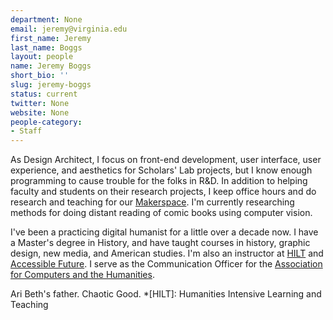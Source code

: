 ```yaml
---
department: None
email: jeremy@virginia.edu
first_name: Jeremy
last_name: Boggs
layout: people
name: Jeremy Boggs
short_bio: ''
slug: jeremy-boggs
status: current
twitter: None
website: None
people-category:
- Staff
---
```


As Design Architect, I focus on front-end development, user interface, user experience, and aesthetics for Scholars' Lab projects, but I know enough programming to cause trouble for the folks in R&D. In addition to helping faculty and students on their research projects, I keep office hours and do research and teaching for our [Makerspace](http://scholarslab.org/makerspace/). I'm currently researching methods for doing distant reading of comic books using computer vision.

I've been a practicing digital humanist for a little over a decade now. I have a Master's degree in History, and have taught courses in history, graphic design, new media, and American studies. I'm also an instructor at [HILT](http://www.dhtraining.org/hilt/) and [Accessible Future](http://www.accessiblefuture.org/). I serve as the Communication Officer for the [Association for Computers and the Humanities](http://ach.org).

Ari Beth's father. Chaotic Good.
  *[HILT]: Humanities Intensive Learning and Teaching
